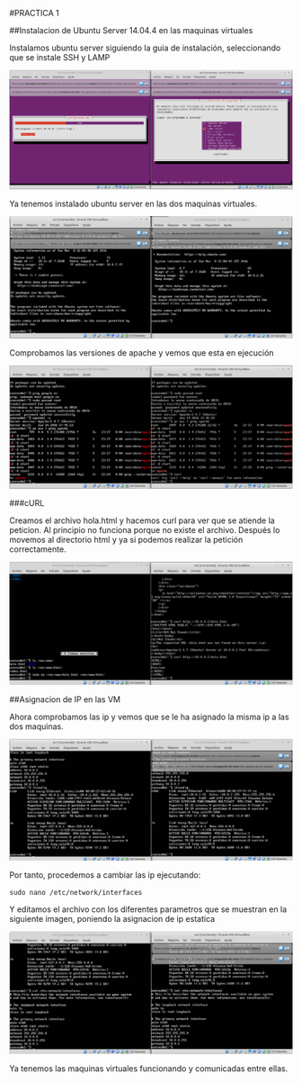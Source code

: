 #PRACTICA 1

##Instalacion de Ubuntu Server 14.04.4 en las maquinas virtuales

Instalamos ubuntu server siguiendo la guia de instalación, seleccionando
que se instale SSH y LAMP

![instalacion](./instalacion.png "Instalacion")

Ya tenemos instalado ubuntu server en las dos maquinas virtuales.

![instalado](./instalado.png "Dos VM con Ubuntu Server")

Comprobamos las versiones de apache y vemos que esta en ejecución

![apache](./apache.png)

###cURL

Creamos el archivo hola.html y hacemos curl para ver que se atiende la peticion.
Al principio no funciona porque no existe el archivo. Después lo movemos al directorio
html y ya si podemos realizar la petición correctamente.

![curl](./curl.png)

##Asignacion de IP en las VM

Ahora comprobamos las ip y vemos que se le ha asignado la misma ip
a las dos maquinas.

![instaladoconip](./instaladoconip.png "Misma IP en las dos maquinas")

Por tanto, procedemos a cambiar las ip ejecutando:

    sudo nano /etc/network/interfaces

Y editamos el archivo con los diferentes parametros que se muestran en
la siguiente imagen, poniendo la asignacion de ip estatica

![nuevoarchivointerface](./nuevoarchivointerface.png "Archivo interfaces nuevo")

Ya tenemos las maquinas virtuales funcionando y comunicadas entre ellas.